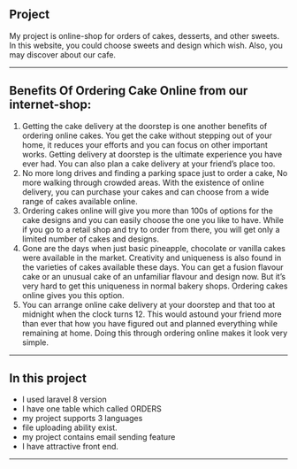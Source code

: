 ## Project                                                                                                                                                                       
My project is online-shop for orders of cakes, desserts, and other sweets. In this website, you could choose sweets and design which wish. Also, you may discover about our cafe. 

-----------------------------------------------------------------------------------------------------------------------------------------------------------------------------------

## Benefits Of Ordering Cake Online from our internet-shop:                                                                                                                      
1) Getting the cake delivery at the doorstep is one another benefits of ordering online cakes. You get the cake without stepping out of your home, it reduces your efforts and you can focus on other important works. Getting delivery at doorstep is the ultimate experience you have ever had. You can also plan a cake delivery at your friend’s place too.
2) No more long drives and finding a parking space just to order a cake, No more walking through crowded areas. With the existence of online delivery, you can purchase your cakes and can choose from a wide range of cakes available online.
3) Ordering cakes online will give you more than 100s of options for the cake designs and you can easily choose the one you like to have. While if you go to a retail shop and try to order from there, you will get only a limited number of cakes and designs.
4) Gone are the days when just basic pineapple, chocolate or vanilla cakes were available in the market. Creativity and uniqueness is also found in the varieties of cakes available these days. You can get a fusion flavour cake or an unusual cake of an unfamiliar flavour and design now. But it’s very hard to get this uniqueness in normal bakery shops. Ordering cakes online gives you this option.
5) You can arrange online cake delivery at your doorstep and that too at midnight when the clock turns 12. This would astound your friend more than ever that how you have figured out and planned everything while remaining at home. Doing this through ordering online makes it look very simple.


-----------------------------------------------------------------------------------------------------------------------------------------------------------------------------------
 
## In this project                                                                                                                                                                 
- I used laravel 8 version
- I have one table which called ORDERS
- my project supports 3 languages 
- file uploading ability exist.
- my project contains email sending feature
- I have attractive front end.

-----------------------------------------------------------------------------------------------------------------------------------------------------------------------------------
